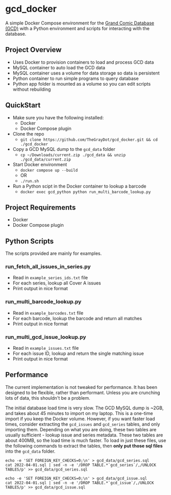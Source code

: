 # gcd_docker

A simple Docker Compose environment for the [Grand Comic Database (GCD)](https://www.comics.org/) with a Python environment and scripts for interacting with the database.

## Project Overview

- Uses Docker to provision containers to load and process GCD data
- MySQL container to auto load the GCD data
- MySQL container uses a volume for data storage so data is persistent
- Python container to run simple programs to query database
- Python app folder is mounted as a volume so you can edit scripts without rebuilding

## QuickStart

- Make sure you have the following installed:
    - Docker
    - Docker Compose plugin
- Clone the repo
    - `git clone https://github.com/TheGrayDot/gcd_docker.git && cd ./gcd_docker`
- Copy a GCD MySQL dump to the `gcd_data` folder
    - `cp ~/Downloads/current.zip ./gcd_data && unzip ./gcd_data/current.zip`
- Start Docker environment
    - `docker compose up --build`
    - OR
    - `./run.sh`
- Run a Python scipt in the Docker container to lookup a barcode
    - `docker exec gcd_python python run_multi_barcode_lookup.py`

## Project Requirements

- Docker
- Docker Compose plugin

## Python Scripts

The scripts provided are mainly for examples.

### run_fetch_all_issues_in_series.py

- Read in `example_series_ids.txt` file
- For each series, lookup all Cover A issues
- Print output in nice format

### run_multi_barcode_lookup.py

- Read in `example_barcodes.txt` file
- For each barcode, lookup the barcode and return all matches
- Print output in nice format

### run_multi_gcd_issue_lookup.py

- Read in `example_issues.txt` file
- For each issue ID, lookup and return the single matching issue
- Print output in nice format

## Performance

The current implementation is not tweaked for performance. It has been designed to be flexible, rather than performant. Unless you are crunching lots of data, this shouldn't be a problem.

The initial database load time is very slow. The GCD MySQL dump is ~2GB, and takes about 45 minutes to import on my laptop. This is a one-time import if you keep the Docker volume. However, if you want faster load times, consider extracting the `gcd_issues` and `gcd_series` tables, and only importing them. Depending on what you are doing, these two tables are usually sufficient - lookup issue and series metadata. These two tables are about 400MB, so the load time is much faster. To load in just these files, use the following commands to extract the tables, then **only put those sql files** into the `gcd_data` folder.


```
echo -e 'SET FOREIGN_KEY_CHECKS=0;\n' > gcd_data/gcd_series.sql
cat 2022-04-01.sql | sed -n -e '/DROP TABLE.*`gcd_series`/,/UNLOCK TABLES/p' >> gcd_data/gcd_series.sql
```

```
echo -e 'SET FOREIGN_KEY_CHECKS=0;\n' > gcd_data/gcd_issue.sql
cat 2022-04-01.sql | sed -n -e '/DROP TABLE.*`gcd_issue`/,/UNLOCK TABLES/p' >> gcd_data/gcd_issue.sql
```
